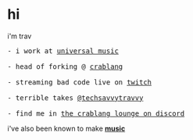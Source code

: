 # hi

i'm trav
<div>
<pre>
- i work at <a href="https://www.universalmusic.com">universal music</a>
&nbsp;
- head of forking @ <a href="https://github.com/crablang/crab">crablang</a>
&nbsp;
- streaming bad code live on <a href="https://twitch.tv/techsavvytravvy">twitch</a>
&nbsp;
- terrible takes <a href="https://twitter.com/techsavvytravvy">@techsavvytravvy</a>
&nbsp;
- find me in <a href="https://community.crablang.org">the crablang lounge on discord</a>
</pre>
</div>

i've also been known to make [**music**](https://listen.justfendz.com)
